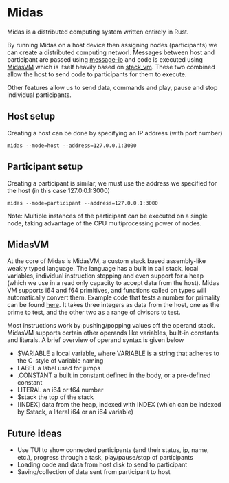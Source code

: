 # Midas
Midas is a distributed computing system written entirely in Rust. 

By running Midas on a host device then assigning nodes (participants) we can create a distributed computing networl. Messages between host and 
participant are passed using [message-io](https://docs.rs/message-io/0.8.1/message_io/) and code is executed using [MidasVM](https://github.com/ray33ee/stack-vm) which is itself heavily based on [stack_vm](https://docs.rs/stack-vm/1.0.1/stack_vm/).
These two combined allow the host to send code to participants for them to execute. 

Other features allow us to send data, commands and play, pause and stop individual participants. 

## Host setup

Creating a host can be done by specifying an IP address (with port number) 

```shell
midas --mode=host --address=127.0.0.1:3000
```

## Participant setup

Creating a participant is similar, we must use the address we specified for the host (in this case 127.0.0.1:3000)

```shell
midas --mode=participant --address=127.0.0.1:3000
```

Note: Multiple instances of the participant can be executed on a single node, taking advantage of the CPU multiprocessing power of nodes. 

## MidasVM

At the core of Midas is MidasVM, a custom stack based assembly-like weakly typed language. The language has a built in call stack, local variables, 
individual instruction stepping and even support for a heap (which we use in a read only capacity to accept data from the host). Midas VM
supports i64 and f64 primitives, and functions called on types will automatically convert them. Example code that
tests a number for primality can be found [here](https://github.com/ray33ee/Project-Midas/blob/master/docs/sample_code.txt). It takes three integers as data from the host, one as the prime to test, and the other two as a 
range of divisors to test. 

Most instructions work by pushing/popping values off the operand stack. MidasVM supports certain other operands like variables, built-in constants and literals. A brief
overview of operand syntax is given below
- \$VARIABLE a local variable, where VARIABLE is a string that adheres to the C-style of variable naming
- LABEL a label used for jumps
- .CONSTANT a built in constant defined in the body, or a pre-defined constant
- LITERAL an i64 or f64 number
- $stack the top of the stack
- \[INDEX\] data from the heap, indexed with INDEX (which can be indexed by $stack, a literal i64 or an i64 variable)

## Future ideas

- Use TUI to show connected participants (and their status, ip, name, etc.), progress through a task, play/pause/stop of participants
- Loading code and data from host disk to send to participant
- Saving/collection of data sent from participant to host
